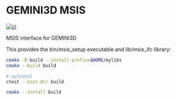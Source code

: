# GEMINI3D MSIS

[![ci](https://github.com/gemini3d/msis/actions/workflows/ci.yml/badge.svg)](https://github.com/gemini3d/msis/actions/workflows/ci.yml)

MSIS interface for GEMINI3D

This provides the bin/msis_setup executable and lib/msis_ifc library:

```sh
cmake -B build --install-prefix=$HOME/mylibs
cmake --build build

# optional
ctest --test-dir build

cmake --install build
```
